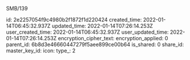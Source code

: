 SMB/139

id: 2e2257054f9c4980b2f1872f1d220424
created_time: 2022-01-14T06:45:32.937Z
updated_time: 2022-01-14T07:26:14.253Z
user_created_time: 2022-01-14T06:45:32.937Z
user_updated_time: 2022-01-14T07:26:14.253Z
encryption_cipher_text: 
encryption_applied: 0
parent_id: 6b8d3e46660447279f5aee899ce00b64
is_shared: 0
share_id: 
master_key_id: 
icon: 
type_: 2